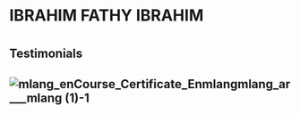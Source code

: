 <h1>IBRAHIM FATHY IBRAHIM<h1>
<h2>Testimonials<h2>
  
![mlang_enCourse_Certificate_Enmlangmlang_ar___mlang (1)-1](https://github.com/user-attachments/assets/e87c643d-33a2-466f-905c-068268663b1e)
